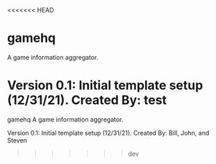 <<<<<<< HEAD
# gamehq

A game information aggregator.

Version 0.1: Initial template setup (12/31/21).
Created By: test
=======
gamehq
A game information aggregator.

Version 0.1: Initial template setup (12/31/21). 
Created By: Bill, John, and Steven
>>>>>>> dev
